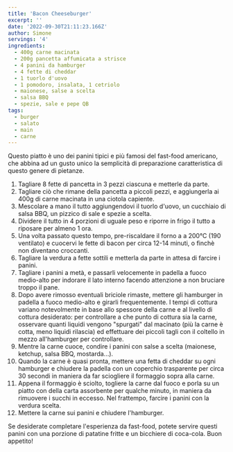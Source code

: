 ```yaml
---
title: 'Bacon Cheeseburger'
excerpt: ''
date: '2022-09-30T21:11:23.166Z'
author: Simone
servings: '4'
ingredients:
  - 400g carne macinata
  - 200g pancetta affumicata a strisce
  - 4 panini da hamburger
  - 4 fette di cheddar
  - 1 tuorlo d'uovo
  - 1 pomodoro, insalata, 1 cetriolo
  - maionese, salse a scelta
  - salsa BBQ
  - spezie, sale e pepe QB
tags:
  - burger
  - salato
  - main
  - carne
---
```


Questo piatto è uno dei panini tipici e più famosi del fast-food americano, che abbina ad un gusto unico la semplicità di preparazione caratteristica di questo genere di pietanze.

1. Tagliare 8 fette di pancetta in 3 pezzi ciascuna e metterle da parte.
1. Tagliare ciò che rimane della pancetta a piccoli pezzi, e aggiungerla ai 400g di carne macinata in una ciotola capiente.
1. Mescolare a mano il tutto aggiungendovi il tuorlo d'uovo, un cucchiaio di salsa BBQ, un pizzico di sale e spezie a scelta.
1. Dividere il tutto in 4 porzioni di uguale peso e riporre in frigo il tutto a riposare per almeno 1 ora.
1. Una volta passato questo tempo, pre-riscaldare il forno a a 200°C (190 ventilato) e cuocervi le fette di bacon per circa 12-14 minuti, o finchè non diventano croccanti.
1. Tagliare la verdura a fette sottili e metterla da parte in attesa di farcire i panini.
1. Tagliare i panini a metà, e passarli velocemente in padella a fuoco medio-alto per indorare il lato interno facendo attenzione a non bruciare troppo il pane.
1. Dopo avere rimosso eventuali briciole rimaste, mettere gli hamburger in padella a fuoco medio-alto e girarli frequentemente. I tempi di cottura variano notevolmente in base allo spessore della carne e al livello di cottura desiderato: per controllare a che punto di cottura sia la carne, osservare quanti liquidi vengono "spurgati" dal macinato (più la carne è cotta, meno liquidi rilascia) ed effettuare dei piccoli tagli con il coltello in mezzo all'hamburger per controllare.
1. Mentre la carne cuoce, condire i panini con salse a scelta (maionese, ketchup, salsa BBQ, mostarda...).
1. Quando la carne è quasi pronta, mettere una fetta di cheddar su ogni hamburger e chiudere la padella con un coperchio trasparente per circa 30 secondi in maniera da far sciogliere il formaggio sopra alla carne.
1. Appena il formaggio è sciolto, togliere la carne dal fuoco e porla su un piatto con della carta assorbente per qualche minuto, in maniera da rimuovere i succhi in eccesso. Nel frattempo, farcire i panini con la verdura scelta.
1. Mettere la carne sui panini e chiudere l'hamburger.

Se desiderate completare l'esperienza da fast-food, potete servire questi panini con una porzione di patatine fritte e un bicchiere di coca-cola. Buon appetito!
